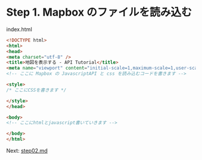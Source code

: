 # Step 1. Mapbox のファイルを読み込む

index.html

```html
<!DOCTYPE html>
<html>
<head>
<meta charset="utf-8" />
<title>地図を表示する - API Tutorial</title>
<meta name="viewport" content="initial-scale=1,maximum-scale=1,user-scalable=no" />
<!-- ここに Mapbox の JavascriptAPI と css を読み込むコードを書きます -->

<style>
/* ここにCSSを書きます */

</style>
</head>

<body>
<!-- ここにhtmlとjavascript書いていきます -->

</body>
</html>
```

Next: [step02.md](./step02.md)
